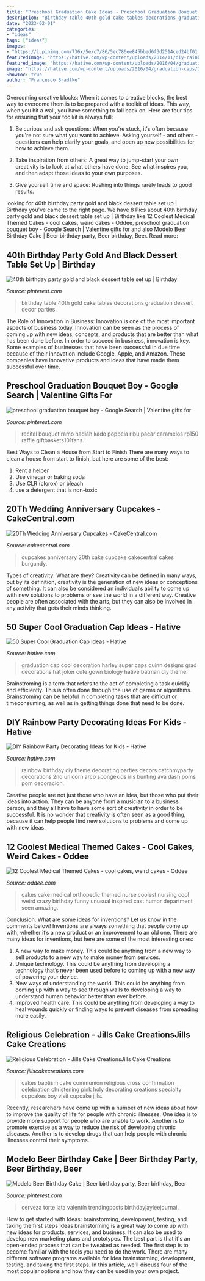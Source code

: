 ```yaml
---
title: "Preschool Graduation Cake Ideas ~ Preschool Graduation Bouquet Boy"
description: "Birthday table 40th gold cake tables decorations graduation dessert decor parties"
date: "2023-02-01"
categories:
- "ideas"
tags: ["ideas"]
images:
- "https://i.pinimg.com/736x/5e/c7/86/5ec786ee845bbed6f3d2514ced24bf01.jpg"
featuredImage: "https://hative.com/wp-content/uploads/2014/11/diy-rainbow-party-decorating-ideas/9-rainbow-wall-decors.jpg"
featured_image: "https://hative.com/wp-content/uploads/2016/04/graduation-caps/1-super-cool-graduation-cap-ideas.jpg"
image: "https://hative.com/wp-content/uploads/2016/04/graduation-caps/1-super-cool-graduation-cap-ideas.jpg"
ShowToc: true
author: "Francesco Bradtke"
---
```



Overcoming creative blocks:
When it comes to creative blocks, the best way to overcome them is to be prepared with a toolkit of ideas. This way, when you hit a wall, you have something to fall back on. Here are four tips for ensuring that your toolkit is always full:
1. Be curious and ask questions: When you're stuck, it's often because you're not sure what you want to achieve. Asking yourself - and others - questions can help clarify your goals, and open up new possibilities for how to achieve them.

2. Take inspiration from others: A great way to jump-start your own creativity is to look at what others have done. See what inspires you, and then adapt those ideas to your own purposes.

3. Give yourself time and space: Rushing into things rarely leads to good results.

	

		
looking for 40th birthday party gold and black dessert table set up | Birthday you've came to the right page. We have 8 Pics about 40th birthday party gold and black dessert table set up | Birthday like 12 Coolest Medical Themed Cakes - cool cakes, weird cakes - Oddee, preschool graduation bouquet boy - Google Search | Valentine gifts for and also Modelo Beer Birthday Cake | Beer birthday party, Beer birthday, Beer. Read more:
		
    
## 40th Birthday Party Gold And Black Dessert Table Set Up | Birthday

<img loading=lazy src="https://i.pinimg.com/736x/33/ba/cb/33bacbc91dc82dc92151bab09ee3ce83.jpg" onerror="this.onerror=null;this.src='https://tse4.mm.bing.net/th?id=OIP.nsCg5jWi4iKdxMhHlF5CXQHaFj&amp;pid=15.1';" alt="40th birthday party gold and black dessert table set up | Birthday">

_Source: pinterest.com_

>birthday table 40th gold cake tables decorations graduation dessert decor parties. 

	

The Role of Innovation in Business:
Innovation is one of the most important aspects of business today. Innovation can be seen as the process of coming up with new ideas, concepts, and products that are better than what has been done before. In order to succeed in business, innovation is key. Some examples of businesses that have been successful in due time because of their innovation include Google, Apple, and Amazon. These companies have innovative products and ideas that have made them successful over time.

    
## Preschool Graduation Bouquet Boy - Google Search | Valentine Gifts For

<img loading=lazy src="https://i.pinimg.com/736x/5e/c7/86/5ec786ee845bbed6f3d2514ced24bf01.jpg" onerror="this.onerror=null;this.src='https://tse2.mm.bing.net/th?id=OIP.VDlMko-48GDNyQhhTXjGggHaJ3&amp;pid=15.1';" alt="preschool graduation bouquet boy - Google Search | Valentine gifts for">

_Source: pinterest.com_

>recital bouquet ramo hadiah kado popbela ribu pacar caramelos rp150 raffle giftbaskets101fans. 

	

Best Ways to Clean a House from Start to Finish
There are many ways to clean a house from start to finish, but here are some of the best: 
1. Rent a helper 
2. Use vinegar or baking soda 
3. Use CLR (clorox) or bleach 
4. use a detergent that is non-toxic 

    
## 20Th Wedding Anniversary Cupcakes - CakeCentral.com

<img loading=lazy src="https://cdn001.cakecentral.com/gallery/2015/03/900_838607yIqv_20th-wedding-anniversary-cupcakes.jpg" onerror="this.onerror=null;this.src='https://tse1.mm.bing.net/th?id=OIP.AhBZBOU3yGNgYa1xydZwdgHaLK&amp;pid=15.1';" alt="20Th Wedding Anniversary Cupcakes - CakeCentral.com">

_Source: cakecentral.com_

>cupcakes anniversary 20th cake cupcake cakecentral cakes burgundy. 

	

Types of creativity: What are they?
Creativity can be defined in many ways, but by its definition, creativity is the generation of new ideas or conceptions of something. It can also be considered an individual’s ability to come up with new solutions to problems or see the world in a different way. Creative people are often associated with the arts, but they can also be involved in any activity that gets their minds thinking.

    
## 50 Super Cool Graduation Cap Ideas - Hative

<img loading=lazy src="https://hative.com/wp-content/uploads/2016/04/graduation-caps/1-super-cool-graduation-cap-ideas.jpg" onerror="this.onerror=null;this.src='https://tse4.mm.bing.net/th?id=OIP.1M6Gw-IHli4_XN5WaXf1kQHaJ4&amp;pid=15.1';" alt="50 Super Cool Graduation Cap Ideas - Hative">

_Source: hative.com_

>graduation cap cool decoration harley super caps quinn designs grad decorations hat joker cute gown biology hative batman diy theme. 

	

Brainstroming is a term that refers to the act of completing a task quickly and efficiently. This is often done through the use of germs or algorithms. Brainstroming can be helpful in completing tasks that are difficult or timeconsuming, as well as in getting things done that need to be done.

    
## DIY Rainbow Party Decorating Ideas For Kids - Hative

<img loading=lazy src="https://hative.com/wp-content/uploads/2014/11/diy-rainbow-party-decorating-ideas/9-rainbow-wall-decors.jpg" onerror="this.onerror=null;this.src='https://tse3.mm.bing.net/th?id=OIP.xzvMCHYn0YUqLiz5Vc2PVAHaLL&amp;pid=15.1';" alt="DIY Rainbow Party Decorating Ideas for Kids - Hative">

_Source: hative.com_

>rainbow birthday diy theme decorating parties decors catchmyparty decorations 2nd unicorn arco spongekids iris bunting ava dash poms pom decoracion. 

	

Creative people are not just those who have an idea, but those who put their ideas into action. They can be anyone from a musician to a business person, and they all have to have some sort of creativity in order to be successful. It is no wonder that creativity is often seen as a good thing, because it can help people find new solutions to problems and come up with new ideas.

    
## 12 Coolest Medical Themed Cakes - Cool Cakes, Weird Cakes - Oddee

<img loading=lazy src="https://www.oddee.com/wp-content/uploads/_media/imgs/articles2/a97107_g074_4-orthopedic.jpg" onerror="this.onerror=null;this.src='https://tse3.mm.bing.net/th?id=OIP.nxrJApiwrNlPPMXwop2u4wHaKd&amp;pid=15.1';" alt="12 Coolest Medical Themed Cakes - cool cakes, weird cakes - Oddee">

_Source: oddee.com_

>cakes cake medical orthopedic themed nurse coolest nursing cool weird crazy birthday funny unusual inspired cast humor department seen amazing. 

	

Conclusion: What are some ideas for inventions? Let us know in the comments below!
Inventions are always something that people come up with, whether it’s a new product or an improvement to an old one. There are many ideas for inventions, but here are some of the most interesting ones:
1. A new way to make money. This could be anything from a new way to sell products to a new way to make money from services.
2. Unique technology. This could be anything from developing a technology that’s never been used before to coming up with a new way of powering your device.
3. New ways of understanding the world. This could be anything from coming up with a way to see through walls to developing a way to understand human behavior better than ever before. 
4. Improved health care. This could be anything from developing a way to heal wounds quickly or finding ways to prevent diseases from spreading more easily.

    
## Religious Celebration - Jills Cake CreationsJills Cake Creations

<img loading=lazy src="https://www.jillscakecreations.com/content/uploads/pinkcross.jpg" onerror="this.onerror=null;this.src='https://tse3.mm.bing.net/th?id=OIP.IqsP6S391ZmeeruA5uKKwwHaJ4&amp;pid=15.1';" alt="Religious Celebration - Jills Cake CreationsJills Cake Creations">

_Source: jillscakecreations.com_

>cakes baptism cake communion religious cross confirmation celebration christening pink holy decorating creations specialty cupcakes boy visit cupcake jills. 

	

Recently, researchers have come up with a number of new ideas about how to improve the quality of life for people with chronic illnesses. One idea is to provide more support for people who are unable to work. Another is to promote exercise as a way to reduce the risk of developing chronic diseases. Another is to develop drugs that can help people with chronic illnesses control their symptoms.

    
## Modelo Beer Birthday Cake | Beer Birthday Party, Beer Birthday, Beer

<img loading=lazy src="https://i.pinimg.com/736x/79/5e/75/795e758c0fd044a287d9247841f7008e.jpg" onerror="this.onerror=null;this.src='https://tse4.mm.bing.net/th?id=OIP.hp1rlhCmr4THKzXnBPBNSQHaJ3&amp;pid=15.1';" alt="Modelo Beer Birthday Cake | Beer birthday party, Beer birthday, Beer">

_Source: pinterest.com_

>cerveza torte lata valentín trendingposts birthdayjayleejournal. 

	

How to get started with Ideas: brainstorming, development, testing, and taking the first steps
Ideas brainstorming is a great way to come up with new ideas for products, services, and business. It can also be used to develop new marketing plans and prototypes. The best part is that it's an open-ended process that can be tweaked as needed. The first step is to become familiar with the tools you need to do the work. There are many different software programs available for Idea brainstorming, development, testing, and taking the first steps. In this article, we'll discuss four of the most popular options and how they can be used in your own project.

